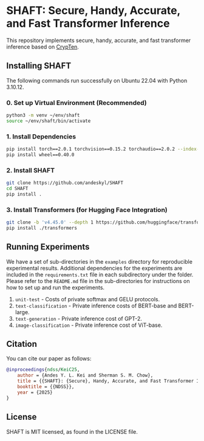 # SHAFT: Secure, Handy, Accurate, and Fast Transformer Inference
This repository implements secure, handy, accurate, and fast transformer inference based on [CrypTen](https://github.com/facebookresearch/CrypTen).

## Installing SHAFT
The following commands run successfully on Ubuntu 22.04 with Python 3.10.12.
### 0. Set up Virtual Environment (Recommended)
```bash
python3 -m venv ~/env/shaft
source ~/env/shaft/bin/activate
```
### 1. Install Dependencies
```bash
pip install torch==2.0.1 torchvision==0.15.2 torchaudio==2.0.2 --index-url https://download.pytorch.org/whl/cu118
pip install wheel==0.40.0
```
### 2. Install SHAFT
```bash
git clone https://github.com/andeskyl/SHAFT
cd SHAFT
pip install .
```

### 3. Install Transformers (for Hugging Face Integration)
```bash
git clone -b 'v4.45.0' --depth 1 https://github.com/huggingface/transformers
pip install ./transformers
```

## Running Experiments
We have a set of sub-directories in the `examples` directory for reproducible experimental results. Additional dependencies for the experiments are included in the `requirements.txt` file in each subdirectory under the folder. Please refer to the `README.md` file in the sub-directories for instructions on how to set up and run the experiments.

1. `unit-test` - Costs of private softmax and GELU protocols.
2. `text-classification` - Private inference costs of BERT-base and BERT-large.
3. `text-generation` - Private inference cost of GPT-2.
4. `image-classification` - Private inference cost of ViT-base.

## Citation
You can cite our paper as follows:
```bibtex
@inproceedings{ndss/KeiC25,
    author = {Andes Y. L. Kei and Sherman S. M. Chow},
    title = {{SHAFT}: {Secure}, Handy, Accurate, and Fast Transformer Inference},
    booktitle = {{NDSS}},
    year = {2025}
}
```

## License
SHAFT is MIT licensed, as found in the LICENSE file.